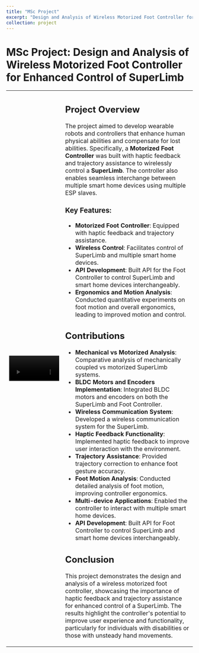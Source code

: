 ```yaml
---
title: "MSc Project"
excerpt: "Design and Analysis of Wireless Motorized Foot Controller for enhanced control of SuperLimb <br/><img src='/images/500x300.png'>"
collection: project
---
```


# MSc Project: Design and Analysis of Wireless Motorized Foot Controller for Enhanced Control of SuperLimb

<table>
  <tr>
    <td style="width: 30%;">
      <video src='/images/Superlimb_pic_1.mp4' alt='Project Video' style="width: 100%;" controls></video>
    </td>
    <td style="width: 70%;">
      <h2>Project Overview</h2>
      <p>The project aimed to develop wearable robots and controllers that enhance human physical abilities and compensate for lost abilities. Specifically, a <strong>Motorized Foot Controller</strong> was built with haptic feedback and trajectory assistance to wirelessly control a <strong>SuperLimb</strong>. The controller also enables seamless interchange between multiple smart home devices using multiple ESP slaves.</p>
      <h3>Key Features:</h3>
      <ul>
        <li><strong>Motorized Foot Controller</strong>: Equipped with haptic feedback and trajectory assistance.</li>
        <li><strong>Wireless Control</strong>: Facilitates control of SuperLimb and multiple smart home devices.</li>
        <li><strong>API Development</strong>: Built API for the Foot Controller to control SuperLimb and smart home devices interchangeably.</li>
        <li><strong>Ergonomics and Motion Analysis</strong>: Conducted quantitative experiments on foot motion and overall ergonomics, leading to improved motion and control.</li>
      </ul>
      <h2>Contributions</h2>
      <ul>
        <li><strong>Mechanical vs Motorized Analysis</strong>: Comparative analysis of mechanically coupled vs motorized SuperLimb systems.</li>
        <li><strong>BLDC Motors and Encoders Implementation</strong>: Integrated BLDC motors and encoders on both the SuperLimb and Foot Controller.</li>
        <li><strong>Wireless Communication System</strong>: Developed a wireless communication system for the SuperLimb.</li>
        <li><strong>Haptic Feedback Functionality</strong>: Implemented haptic feedback to improve user interaction with the environment.</li>
        <li><strong>Trajectory Assistance</strong>: Provided trajectory correction to enhance foot gesture accuracy.</li>
        <li><strong>Foot Motion Analysis</strong>: Conducted detailed analysis of foot motion, improving controller ergonomics.</li>
        <li><strong>Multi-device Applications</strong>: Enabled the controller to interact with multiple smart home devices.</li>
        <li><strong>API Development</strong>: Built API for Foot Controller to control SuperLimb and smart home devices interchangeably.</li>
      </ul>
      <h2>Conclusion</h2>
      <p>This project demonstrates the design and analysis of a wireless motorized foot controller, showcasing the importance of haptic feedback and trajectory assistance for enhanced control of a SuperLimb. The results highlight the controller's potential to improve user experience and functionality, particularly for individuals with disabilities or those with unsteady hand movements.</p>
    </td>
  </tr>
</table>
